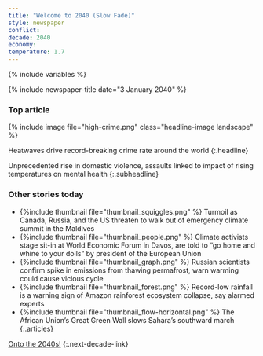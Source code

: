 ```yaml
---
title: "Welcome to 2040 (Slow Fade)"
style: newspaper
conflict: 
decade: 2040
economy: 
temperature: 1.7
---
```


{% include variables %}

{% include newspaper-title date="3 January 2040" %}

### Top article

{% include image file="high-crime.png" class="headline-image landscape" %}

Heatwaves drive record-breaking crime rate around the world
{:.headline}

Unprecedented rise in domestic violence, assaults linked to impact of rising temperatures on mental health
{:.subheadline}

### Other stories today

- {%include thumbnail file="thumbnail_squiggles.png" %} Turmoil as Canada, Russia, and the US threaten to walk out of emergency climate summit in the Maldives
- {%include thumbnail file="thumbnail_people.png" %} Climate activists stage sit-in at World Economic Forum in Davos, are told to “go home and whine to your dolls” by president of the European Union
- {%include thumbnail file="thumbnail_graph.png" %} Russian scientists confirm spike in emissions from thawing permafrost, warn warming could cause vicious cycle
- {%include thumbnail file="thumbnail_forest.png" %} Record-low rainfall is a warning sign of Amazon rainforest ecosystem collapse, say alarmed experts
- {%include thumbnail file="thumbnail_flow-horizontal.png" %} The African Union’s Great Green Wall slows Sahara’s southward march
{:.articles}

[Onto the 2040s!](chapter_refugee-crisis-and-slow-fade-world.html)
{:.next-decade-link}
